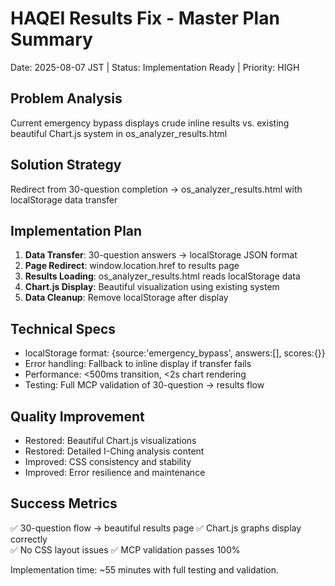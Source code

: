 # HAQEI Results Fix - Master Plan Summary

Date: 2025-08-07 JST | Status: Implementation Ready | Priority: HIGH

## Problem Analysis
Current emergency bypass displays crude inline results vs. existing beautiful Chart.js system in os_analyzer_results.html

## Solution Strategy  
Redirect from 30-question completion → os_analyzer_results.html with localStorage data transfer

## Implementation Plan
1. **Data Transfer**: 30-question answers → localStorage JSON format
2. **Page Redirect**: window.location.href to results page  
3. **Results Loading**: os_analyzer_results.html reads localStorage data
4. **Chart.js Display**: Beautiful visualization using existing system
5. **Data Cleanup**: Remove localStorage after display

## Technical Specs
- localStorage format: {source:'emergency_bypass', answers:[], scores:{}}
- Error handling: Fallback to inline display if transfer fails
- Performance: <500ms transition, <2s chart rendering
- Testing: Full MCP validation of 30-question → results flow

## Quality Improvement
- Restored: Beautiful Chart.js visualizations
- Restored: Detailed I-Ching analysis content  
- Improved: CSS consistency and stability
- Improved: Error resilience and maintenance

## Success Metrics
✅ 30-question flow → beautiful results page
✅ Chart.js graphs display correctly  
✅ No CSS layout issues
✅ MCP validation passes 100%

Implementation time: ~55 minutes with full testing and validation.